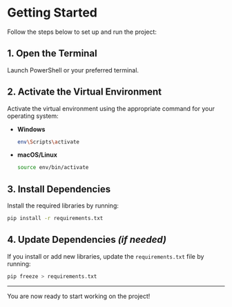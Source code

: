 # Getting Started

Follow the steps below to set up and run the project:

## 1. Open the Terminal
Launch PowerShell or your preferred terminal.

## 2. Activate the Virtual Environment
Activate the virtual environment using the appropriate command for your operating system:

- **Windows**  
  ```bash
  env\Scripts\activate
  ```
- **macOS/Linux**  
  ```bash
  source env/bin/activate
  ```

## 3. Install Dependencies
Install the required libraries by running:
```bash
pip install -r requirements.txt
```

## 4. Update Dependencies *(if needed)*
If you install or add new libraries, update the `requirements.txt` file by running:
```bash
pip freeze > requirements.txt
```

---

You are now ready to start working on the project!